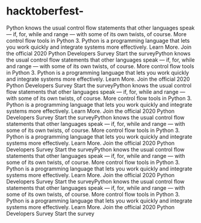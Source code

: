 # hacktoberfest-
Python knows the usual control flow statements that other languages speak — if, for, while and range — with some of its own twists, of course. More control flow tools in Python 3. Python is a programming language that lets you work quickly and integrate systems more effectively. Learn More. Join the official 2020 Python Developers Survey Start the surveyPython knows the usual control flow statements that other languages speak — if, for, while and range — with some of its own twists, of course. More control flow tools in Python 3. Python is a programming language that lets you work quickly and integrate systems more effectively. Learn More. Join the official 2020 Python Developers Survey Start the surveyPython knows the usual control flow statements that other languages speak — if, for, while and range — with some of its own twists, of course. More control flow tools in Python 3. Python is a programming language that lets you work quickly and integrate systems more effectively. Learn More. Join the official 2020 Python Developers Survey Start the surveyPython knows the usual control flow statements that other languages speak — if, for, while and range — with some of its own twists, of course. More control flow tools in Python 3. Python is a programming language that lets you work quickly and integrate systems more effectively. Learn More. Join the official 2020 Python Developers Survey Start the surveyPython knows the usual control flow statements that other languages speak — if, for, while and range — with some of its own twists, of course. More control flow tools in Python 3. Python is a programming language that lets you work quickly and integrate systems more effectively. Learn More. Join the official 2020 Python Developers Survey Start the surveyPython knows the usual control flow statements that other languages speak — if, for, while and range — with some of its own twists, of course. More control flow tools in Python 3. Python is a programming language that lets you work quickly and integrate systems more effectively. Learn More. Join the official 2020 Python Developers Survey Start the survey
